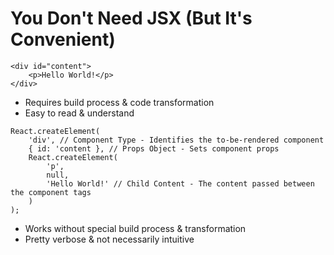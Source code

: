 # You Don't Need JSX (But It's Convenient)

```
<div id="content">
    <p>Hello World!</p>
</div>
```

-   Requires build process & code transformation
-   Easy to read & understand

```
React.createElement(
    'div', // Component Type - Identifies the to-be-rendered component
    { id: 'content }, // Props Object - Sets component props
    React.createElement(
        'p',
        null,
        'Hello World!' // Child Content - The content passed between the component tags
    )
);
```

-   Works without special build process & transformation
-   Pretty verbose & not necessarily intuitive
